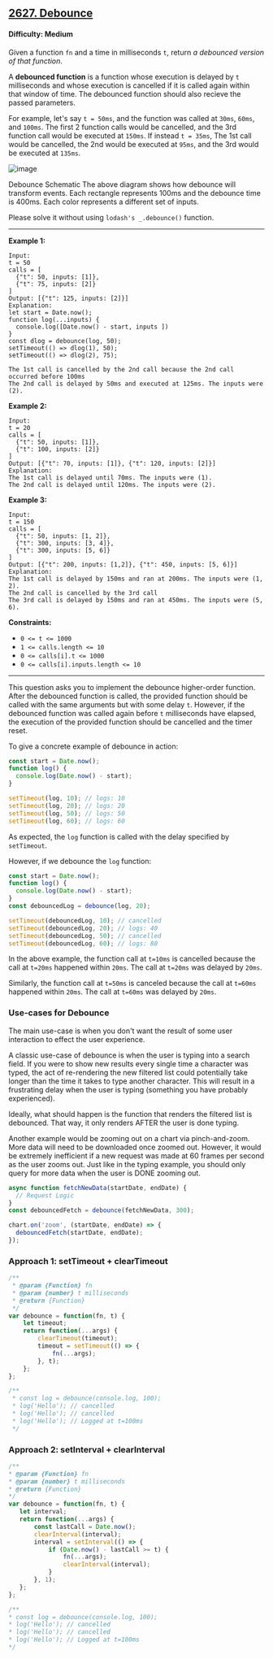 ## [2627. Debounce](https://leetcode.com/problems/debounce)

#### Difficulty: Medium

Given a function ```fn``` and a time in milliseconds ```t```, return _a debounced version of that function_.

A __debounced function__ is a function whose execution is delayed by ```t``` milliseconds and whose execution is cancelled if it is called again within that window of time. The debounced function should also recieve the passed parameters.

For example, let's say ```t = 50ms```, and the function was called at ```30ms```, ```60ms```, and ```100ms```. The first 2 function calls would be cancelled, and the 3rd function call would be executed at ```150ms```. If instead ```t = 35ms```, The 1st call would be cancelled, the 2nd would be executed at ```95ms```, and the 3rd would be executed at ```135ms```.

![image](https://assets.leetcode.com/uploads/2023/04/08/screen-shot-2023-04-08-at-11048-pm.png)

Debounce Schematic
The above diagram shows how debounce will transform events. Each rectangle represents 100ms and the debounce time is 400ms. Each color represents a different set of inputs.

Please solve it without using ```lodash's _.debounce()``` function.

---

__Example 1:__
```
Input: 
t = 50
calls = [
  {"t": 50, inputs: [1]},
  {"t": 75, inputs: [2]}
]
Output: [{"t": 125, inputs: [2]}]
Explanation:
let start = Date.now();
function log(...inputs) { 
  console.log([Date.now() - start, inputs ])
}
const dlog = debounce(log, 50);
setTimeout(() => dlog(1), 50);
setTimeout(() => dlog(2), 75);

The 1st call is cancelled by the 2nd call because the 2nd call occurred before 100ms
The 2nd call is delayed by 50ms and executed at 125ms. The inputs were (2).
```

__Example 2:__
```
Input: 
t = 20
calls = [
  {"t": 50, inputs: [1]},
  {"t": 100, inputs: [2]}
]
Output: [{"t": 70, inputs: [1]}, {"t": 120, inputs: [2]}]
Explanation:
The 1st call is delayed until 70ms. The inputs were (1).
The 2nd call is delayed until 120ms. The inputs were (2).
```

__Example 3:__
```
Input: 
t = 150
calls = [
  {"t": 50, inputs: [1, 2]},
  {"t": 300, inputs: [3, 4]},
  {"t": 300, inputs: [5, 6]}
]
Output: [{"t": 200, inputs: [1,2]}, {"t": 450, inputs: [5, 6]}]
Explanation:
The 1st call is delayed by 150ms and ran at 200ms. The inputs were (1, 2).
The 2nd call is cancelled by the 3rd call
The 3rd call is delayed by 150ms and ran at 450ms. The inputs were (5, 6).
```

__Constraints:__

- ```0 <= t <= 1000```
- ```1 <= calls.length <= 10```
- ```0 <= calls[i].t <= 1000```
- ```0 <= calls[i].inputs.length <= 10```

---

This question asks you to implement the debounce higher-order function. After the debounced function is called, the provided function should be called with the same arguments but with some delay ```t```. However, if the debounced function was called again before ```t``` milliseconds have elapsed, the execution of the provided function should be cancelled and the timer reset.

To give a concrete example of debounce in action:

```JavaScript
const start = Date.now();
function log() {
  console.log(Date.now() - start);
}

setTimeout(log, 10); // logs: 10
setTimeout(log, 20); // logs: 20
setTimeout(log, 50); // logs: 50
setTimeout(log, 60); // logs: 60
```

As expected, the ```log``` function is called with the delay specified by ```setTimeout```.

However, if we debounce the ```log``` function:

```JavaScript
const start = Date.now();
function log() {
  console.log(Date.now() - start);
}
const debouncedLog = debounce(log, 20);

setTimeout(debouncedLog, 10); // cancelled
setTimeout(debouncedLog, 20); // logs: 40
setTimeout(debouncedLog, 50); // cancelled
setTimeout(debouncedLog, 60); // logs: 80
```

In the above example, the function call at ```t=10ms``` is cancelled because the call at ```t=20ms``` happened within ```20ms```. The call at ```t=20ms``` was delayed by ```20ms```.

Similarly, the function call at ```t=50ms``` is canceled because the call at ```t=60ms``` happened within ```20ms```. The call at ```t=60ms``` was delayed by ```20ms```.

### Use-cases for Debounce

The main use-case is when you don't want the result of some user interaction to effect the user experience.

A classic use-case of debounce is when the user is typing into a search field. If you were to show new results every single time a character was typed, the act of re-rendering the new filtered list could potentially take longer than the time it takes to type another character. This will result in a frustrating delay when the user is typing (something you have probably experienced).

Ideally, what should happen is the function that renders the filtered list is debounced. That way, it only renders AFTER the user is done typing.

Another example would be zooming out on a chart via pinch-and-zoom. More data will need to be downloaded once zoomed out. However, it would be extremely inefficient if a new request was made at 60 frames per second as the user zooms out. Just like in the typing example, you should only query for more data when the user is DONE zooming out.

```JavaScript
async function fetchNewData(startDate, endDate) {
  // Request Logic
}
const debouncedFetch = debounce(fetchNewData, 300);

chart.on('zoom', (startDate, endDate) => {
  debouncedFetch(startDate, endDate);
});
```

### Approach 1: setTimeout + clearTimeout

```JavaScript
/**
 * @param {Function} fn
 * @param {number} t milliseconds
 * @return {Function}
 */
var debounce = function(fn, t) {
    let timeout;
    return function(...args) {
        clearTimeout(timeout);
        timeout = setTimeout(() => {
            fn(...args);
        }, t);
    };
};

/**
 * const log = debounce(console.log, 100);
 * log('Hello'); // cancelled
 * log('Hello'); // cancelled
 * log('Hello'); // Logged at t=100ms
 */
 ```
 
 ### Approach 2: setInterval + clearInterval
 
 ```JavaScript
 /**
 * @param {Function} fn
 * @param {number} t milliseconds
 * @return {Function}
 */
var debounce = function(fn, t) {
    let interval;
    return function(...args) {
        const lastCall = Date.now();
        clearInterval(interval);
        interval = setInterval(() => {
            if (Date.now() - lastCall >= t) {
                fn(...args);
                clearInterval(interval);
            }
        }, 1);
    };
};

/**
 * const log = debounce(console.log, 100);
 * log('Hello'); // cancelled
 * log('Hello'); // cancelled
 * log('Hello'); // Logged at t=100ms
 */
 ```
